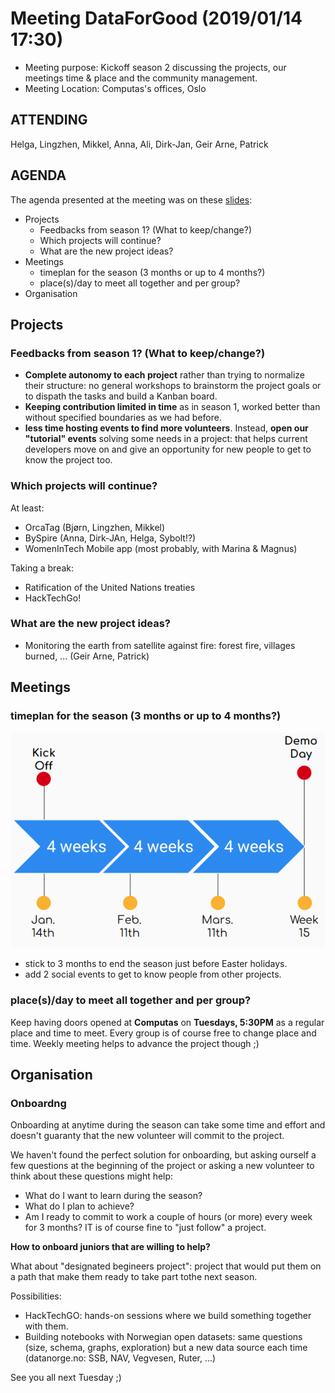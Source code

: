 # Meeting DataForGood (2019/01/14 17:30)

* Meeting purpose: Kickoff season 2 discussing the projects, our meetings time & place and the community management.
* Meeting Location: Computas's offices, Oslo

## ATTENDING

Helga, Lingzhen, Mikkel, Anna, Ali, Dirk-Jan, Geir Arne, Patrick

## AGENDA

The agenda presented at the meeting was on these [slides](./slides/2019-01-14_DataForGood-Season_2.pdf):

- Projects
    - Feedbacks from season 1? (What to keep/change?)
    - Which projects will continue?
    - What are the new project ideas?
- Meetings
    - timeplan for the season (3 months or up to 4 months?)
    - place(s)/day to meet all together and per group?
- Organisation


## Projects

### Feedbacks from season 1? (What to keep/change?)

- **Complete autonomy to each project** rather than trying to normalize their structure: no general workshops to brainstorm the project goals or to dispath the tasks and build a Kanban board.
- **Keeping contribution limited in time** as in season 1, worked better than without specified boundaries as we had before.
- **less time hosting events to find more volunteers**. Instead, **open our "tutorial" events** solving some needs in a project: that helps current developers move on and give an opportunity for new people to get to know the project too.

### Which projects will continue?

At least:

- OrcaTag (Bjørn, Lingzhen, Mikkel)
- BySpire (Anna, Dirk-JAn, Helga, Sybolt!?)
- WomenInTech Mobile app (most probably, with Marina & Magnus)

Taking a break:

- Ratification of the United Nations treaties
- HackTechGo!

### What are the new project ideas?

- Monitoring the earth from satellite against fire: forest fire, villages burned, ... (Geir Arne, Patrick)

## Meetings

### timeplan for the season (3 months or up to 4 months?)

![timeplan](./images/timeplan.jpg)

- stick to 3 months to end the season just before Easter holidays.
- add 2 social events to get to know people from other projects. 


### place(s)/day to meet all together and per group?

Keep having doors opened at **Computas** on **Tuesdays, 5:30PM** as a regular place and time to meet. Every group is of course free to change place and time. Weekly meeting helps to advance the project though ;)


## Organisation

### Onboardng

Onboarding at anytime during the season can take some time and effort and doesn't guaranty that the new volunteer will commit to the project.

We haven't found the perfect solution for onboarding, but asking ourself a few questions at the beginning of the project or asking a new volunteer to think about these questions might help:

- What do I want to learn during the season?
- What do I plan to achieve?
- Am I ready to commit to work a couple of hours (or more) every week for 3 months?
    IT is of course fine to "just follow" a project.


**How to onboard juniors that are willing to help?**

What about "designated begineers project": project that would put them on a path that make them ready to take part tothe next season. 

Possibilities:

- HackTechGO: hands-on sessions where we build something together with them.
- Building notebooks with Norwegian open datasets: same questions (size, schema, graphs, exploration) but a new data source each time (datanorge.no: SSB, NAV, Vegvesen, Ruter, ...)


See you all next Tuesday ;)